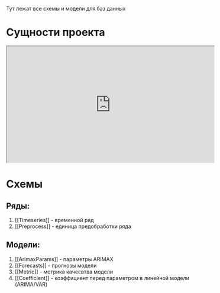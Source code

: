 Тут лежат все схемы и модели для баз данных
# Сущности проекта

<iframe width="560" height="315" src='https://dbdiagram.io/e/684b44dd1dff20a534d67f1a/684b44e11dff20a534d6800f'> </iframe>

# Схемы
## Ряды:
1. [[Timeseries]] - временной ряд
2. [[Preprocess]] - единица предобработки ряда
## Модели:
1. [[ArimaxParams]] - параметры ARIMAX
2. [[Forecasts]] - прогнозы модели
3. [[Metric]] - метрика качесвтва модели
4. [[Coefficient]] - коэффициент перед параметром в линейной модели (ARIMA/VAR)

